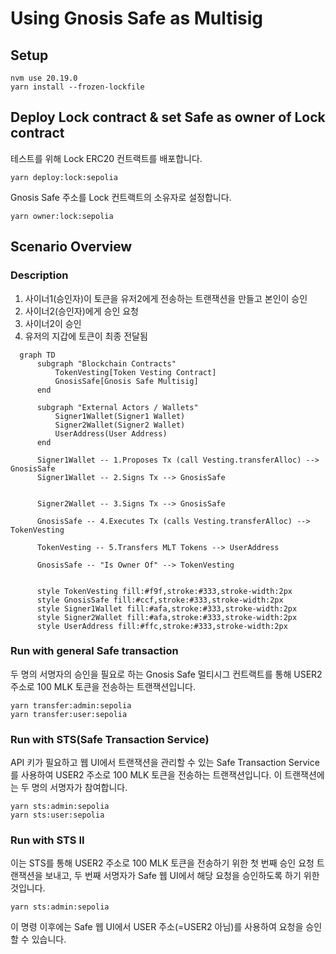 # Using Gnosis Safe as Multisig

## Setup
```
nvm use 20.19.0
yarn install --frozen-lockfile
```

## Deploy Lock contract & set Safe as owner of Lock contract
테스트를 위해 Lock ERC20 컨트랙트를 배포합니다.
```
yarn deploy:lock:sepolia
```

Gnosis Safe 주소를 Lock 컨트랙트의 소유자로 설정합니다.
```
yarn owner:lock:sepolia
``` 

## Scenario Overview

### Description
1. 사이너1(승인자)이 토큰을 유저2에게 전송하는 트랜잭션을 만들고 본인이 승인
2. 사이너2(승인자)에게 승인 요청
3. 사이너2이 승인
4. 유저의 지갑에 토큰이 최종 전달됨

```mermaid
  graph TD
      subgraph "Blockchain Contracts"
          TokenVesting[Token Vesting Contract]
          GnosisSafe[Gnosis Safe Multisig]
      end

      subgraph "External Actors / Wallets"
          Signer1Wallet(Signer1 Wallet)
          Signer2Wallet(Signer2 Wallet)
          UserAddress(User Address)
      end

      Signer1Wallet -- 1.Proposes Tx (call Vesting.transferAlloc) --> GnosisSafe
      Signer1Wallet -- 2.Signs Tx --> GnosisSafe


      Signer2Wallet -- 3.Signs Tx --> GnosisSafe

      GnosisSafe -- 4.Executes Tx (calls Vesting.transferAlloc) --> TokenVesting

      TokenVesting -- 5.Transfers MLT Tokens --> UserAddress

      GnosisSafe -- "Is Owner Of" --> TokenVesting


      style TokenVesting fill:#f9f,stroke:#333,stroke-width:2px
      style GnosisSafe fill:#ccf,stroke:#333,stroke-width:2px
      style Signer1Wallet fill:#afa,stroke:#333,stroke-width:2px
      style Signer2Wallet fill:#afa,stroke:#333,stroke-width:2px
      style UserAddress fill:#ffc,stroke:#333,stroke-width:2px

```

### Run with general Safe transaction
두 명의 서명자의 승인을 필요로 하는 Gnosis Safe 멀티시그 컨트랙트를 통해 USER2 주소로 100 MLK 토큰을 전송하는 트랜잭션입니다.
```
yarn transfer:admin:sepolia
yarn transfer:user:sepolia
```
  
### Run with STS(Safe Transaction Service)
API 키가 필요하고 웹 UI에서 트랜잭션을 관리할 수 있는 Safe Transaction Service를 사용하여 USER2 주소로 100 MLK 토큰을 전송하는 트랜잭션입니다. 이 트랜잭션에는 두 명의 서명자가 참여합니다.
```
yarn sts:admin:sepolia
yarn sts:user:sepolia
```

### Run with STS II
이는 STS를 통해 USER2 주소로 100 MLK 토큰을 전송하기 위한 첫 번째 승인 요청 트랜잭션을 보내고, 두 번째 서명자가 Safe 웹 UI에서 해당 요청을 승인하도록 하기 위한 것입니다.
```
yarn sts:admin:sepolia
```
이 명령 이후에는 Safe 웹 UI에서 USER 주소(=USER2 아님)를 사용하여 요청을 승인할 수 있습니다.